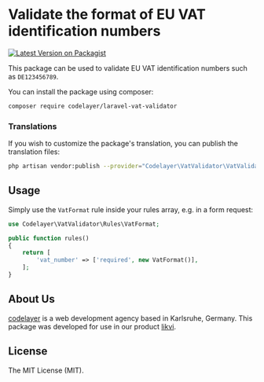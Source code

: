 # Validate the format of EU VAT identification numbers

[![Latest Version on Packagist](https://img.shields.io/packagist/v/codelayer/laravel-vat-validator.svg?style=flat-square)](https://packagist.org/packages/codelayer/laravel-vat-validator)

This package can be used to validate EU VAT identification numbers such as `DE123456789`.

You can install the package using composer:

```bash
composer require codelayer/laravel-vat-validator
```

### Translations

If you wish to customize the package's translation, you can publish the translation files:

```bash
php artisan vendor:publish --provider="Codelayer\VatValidator\VatValidatorServiceProvider"
```

## Usage

Simply use the `VatFormat` rule inside your rules array, e.g. in a form request:

```php
use Codelayer\VatValidator\Rules\VatFormat;

public function rules()
{
    return [
        'vat_number' => ['required', new VatFormat()],
    ];
}
```

## About Us

[codelayer](https://codelayer.de) is a web development agency based in Karlsruhe, Germany. This package was developed for use in our product [likvi](https://likvi.de).

## License

The MIT License (MIT).
